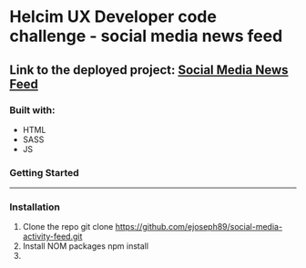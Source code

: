 # Helcim UX Developer code challenge - social media news feed  

## Link to the deployed project: [Social Media News Feed](https://ejoseph89-social-media-newsfeed.netlify.app/)  

### Built with:  
- HTML
- SASS
- JS  

### Getting Started
---  
### Installation
1. Clone the repo
   git clone https://github.com/ejoseph89/social-media-activity-feed.git
2. Install NOM packages
   npm install
3. 



